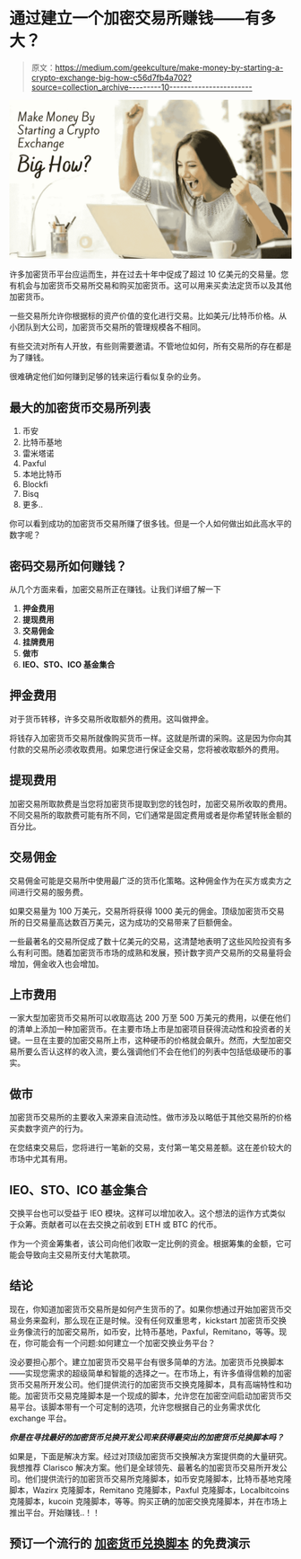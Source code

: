 # 通过建立一个加密交易所赚钱——有多大？

> 原文：<https://medium.com/geekculture/make-money-by-starting-a-crypto-exchange-big-how-c56d7fb4a702?source=collection_archive---------10----------------------->

![](img/f79e4b7e4ec7f37da970d6c8a35559bd.png)

许多加密货币平台应运而生，并在过去十年中促成了超过 10 亿美元的交易量。您有机会与加密货币交易所交易和购买加密货币。这可以用来买卖法定货币以及其他加密货币。

一些交易所允许你根据标的资产价值的变化进行交易。比如美元/比特币价格。从小团队到大公司，加密货币交易所的管理规模各不相同。

有些交流对所有人开放，有些则需要邀请。不管地位如何，所有交易所的存在都是为了赚钱。

很难确定他们如何赚到足够的钱来运行看似复杂的业务。

## **最大的加密货币交易所列表**

1.  币安
2.  比特币基地
3.  雷米塔诺
4.  Paxful
5.  本地比特币
6.  Blockfi
7.  Bisq
8.  更多..

你可以看到成功的加密货币交易所赚了很多钱。但是一个人如何做出如此高水平的数字呢？

## **密码交易所如何赚钱？**

从几个方面来看，加密交易所正在赚钱。让我们详细了解一下

1.  **押金费用**
2.  **提现费用**
3.  **交易佣金**
4.  **挂牌费用**
5.  **做市**
6.  **IEO、STO、ICO 基金集合**

## **押金费用**

对于货币转移，许多交易所收取额外的费用。这叫做押金。

将钱存入加密货币交易所就像购买货币一样。这就是所谓的采购。这是因为你向其付款的交易所必须收取费用。如果您进行保证金交易，您将被收取额外的费用。

## **提现费用**

加密交易所取款费是当您将加密货币提取到您的钱包时，加密交易所收取的费用。不同交易所的取款费可能有所不同，它们通常是固定费用或者是你希望转账金额的百分比。

## **交易佣金**

交易佣金可能是交易所中使用最广泛的货币化策略。这种佣金作为在买方或卖方之间进行交易的服务费。

如果交易量为 100 万美元，交易所将获得 1000 美元的佣金。顶级加密货币交易所的日交易量高达数百万美元，这为成功的交易带来了巨额佣金。

一些最著名的交易所促成了数十亿美元的交易，这清楚地表明了这些风险投资有多么有利可图。随着加密货币市场的成熟和发展，预计数字资产交易所的交易量将会增加，佣金收入也会增加。

## **上市费用**

一家大型加密货币交易所可以收取高达 200 万至 500 万美元的费用，以便在他们的清单上添加一种加密货币。在主要市场上市是加密项目获得流动性和投资者的关键。一旦在主要的加密交易所上市，这种硬币的价格就会飙升。然而，大型加密交易所要么否认这样的收入流，要么强调他们不会在他们的列表中包括低级硬币的事实。

## **做市**

加密货币交易所的主要收入来源来自流动性。做市涉及以略低于其他交易所的价格买卖数字资产的行为。

在您结束交易后，您将进行一笔新的交易，支付第一笔交易差额。这在差价较大的市场中尤其有用。

## **IEO、STO、ICO 基金集合**

交换平台也可以受益于 IEO 模块。这样可以增加收入。这个想法的运作方式类似于众筹。贡献者可以在去交换之前收到 ETH 或 BTC 的代币。

作为一个资金筹集者，该公司向他们收取一定比例的资金。根据筹集的金额，它可能会导致向主交易所支付大笔款项。

## **结论**

现在，你知道加密货币交易所是如何产生货币的了。如果你想通过开始加密货币交易业务来盈利，那么现在正是时候。没有任何双重思考，kickstart 加密货币交换业务像流行的加密交易所，如币安，比特币基地，Paxful，Remitano，等等。现在，你可能会有一个问题:如何建立一个加密交换业务平台？

没必要担心那个。建立加密货币交易平台有很多简单的方法。加密货币兑换脚本——实现您需求的超级简单和智能的选择之一。在市场上，有许多值得信赖的加密货币交易所开发公司。他们提供流行的加密货币交换克隆脚本，具有高端特性和功能。加密货币交易克隆脚本是一个现成的脚本，允许您在加密空间启动加密货币交易平台。该脚本带有一个可定制的选项，允许您根据自己的业务需求优化 exchange 平台。

***你是在寻找最好的加密货币兑换开发公司来获得最突出的加密货币兑换脚本吗？***

如果是，下面是解决方案。经过对顶级加密货币交换解决方案提供商的大量研究。我想推荐 Clarisco 解决方案。他们是全球领先、最著名的加密货币交易所开发公司。他们提供流行的加密货币交易所克隆脚本，如币安克隆脚本，比特币基地克隆脚本，Wazirx 克隆脚本，Remitano 克隆脚本，Paxful 克隆脚本，Localbitcoins 克隆脚本，kucoin 克隆脚本，等等。购买正确的加密交换克隆脚本，并在市场上推出平台。开始赚钱..！！

## 预订一个流行的 [**加密货币兑换脚本**](https://www.clarisco.com/cryptocurrency-exchange-script) 的免费演示
